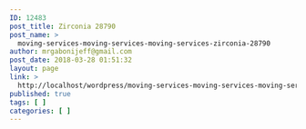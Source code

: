 ```yaml
---
ID: 12483
post_title: Zirconia 28790
post_name: >
  moving-services-moving-services-moving-services-zirconia-28790
author: mrgabonijeff@gmail.com
post_date: 2018-03-28 01:51:32
layout: page
link: >
  http://localhost/wordpress/moving-services-moving-services-moving-services-zirconia-28790/
published: true
tags: [ ]
categories: [ ]
---
```

